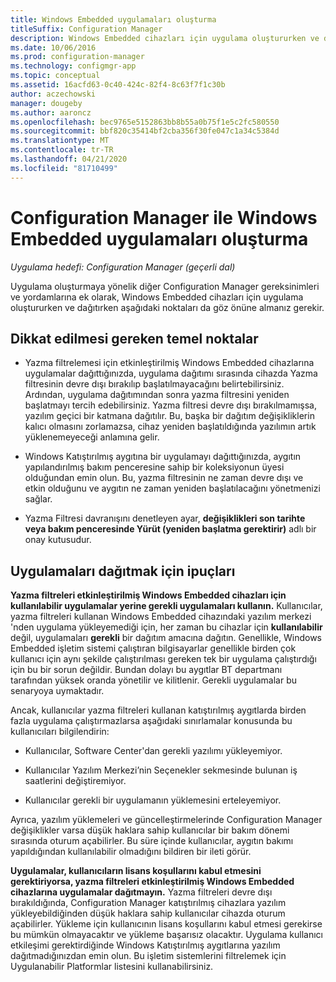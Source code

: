 ```yaml
---
title: Windows Embedded uygulamaları oluşturma
titleSuffix: Configuration Manager
description: Windows Embedded cihazları için uygulama oluştururken ve dağıtırken dikkate almanız gereken önemli noktalar bölümüne bakın.
ms.date: 10/06/2016
ms.prod: configuration-manager
ms.technology: configmgr-app
ms.topic: conceptual
ms.assetid: 16acfd63-0c40-424c-82f4-8c63f7f1c30b
author: aczechowski
manager: dougeby
ms.author: aaroncz
ms.openlocfilehash: bec9765e5152863bb8b55a0b75f1e5c2fc580550
ms.sourcegitcommit: bbf820c35414bf2cba356f30fe047c1a34c5384d
ms.translationtype: MT
ms.contentlocale: tr-TR
ms.lasthandoff: 04/21/2020
ms.locfileid: "81710499"
---
```

# <a name="create-windows-embedded-applications-with-configuration-manager"></a>Configuration Manager ile Windows Embedded uygulamaları oluşturma

*Uygulama hedefi: Configuration Manager (geçerli dal)*

Uygulama oluşturmaya yönelik diğer Configuration Manager gereksinimleri ve yordamlarına ek olarak, Windows Embedded cihazları için uygulama oluştururken ve dağıtırken aşağıdaki noktaları da göz önüne almanız gerekir.  

## <a name="general-considerations"></a>Dikkat edilmesi gereken temel noktalar  

-   Yazma filtrelemesi için etkinleştirilmiş Windows Embedded cihazlarına uygulamalar dağıttığınızda, uygulama dağıtımı sırasında cihazda Yazma filtresinin devre dışı bırakılıp başlatılmayacağını belirtebilirsiniz. Ardından, uygulama dağıtımından sonra yazma filtresini yeniden başlatmayı tercih edebilirsiniz. Yazma filtresi devre dışı bırakılmamışsa, yazılım geçici bir katmana dağıtılır. Bu, başka bir dağıtım değişikliklerin kalıcı olmasını zorlamazsa, cihaz yeniden başlatıldığında yazılımın artık yüklenemeyeceği anlamına gelir.  

-   Windows Katıştırılmış aygıtına bir uygulamayı dağıttığınızda, aygıtın yapılandırılmış bakım penceresine sahip bir koleksiyonun üyesi olduğundan emin olun. Bu, yazma filtresinin ne zaman devre dışı ve etkin olduğunu ve aygıtın ne zaman yeniden başlatılacağını yönetmenizi sağlar.  

-   Yazma Filtresi davranışını denetleyen ayar, **değişiklikleri son tarihte veya bakım penceresinde Yürüt (yeniden başlatma gerektirir)** adlı bir onay kutusudur.  

## <a name="tips-for-deploying-applications"></a>Uygulamaları dağıtmak için ipuçları  

**Yazma filtreleri etkinleştirilmiş Windows Embedded cihazları için kullanılabilir uygulamalar yerine gerekli uygulamaları kullanın.** Kullanıcılar, yazma filtreleri kullanan Windows Embedded cihazındaki yazılım merkezi 'nden uygulama yükleyemediği için, her zaman bu cihazlar için **kullanılabilir** değil, uygulamaları **gerekli** bir dağıtım amacına dağıtın. Genellikle, Windows Embedded işletim sistemi çalıştıran bilgisayarlar genellikle birden çok kullanıcı için aynı şekilde çalıştırılması gereken tek bir uygulama çalıştırdığı için bu bir sorun değildir. Bundan dolayı bu aygıtlar BT departmanı tarafından yüksek oranda yönetilir ve kilitlenir. Gerekli uygulamalar bu senaryoya uymaktadır.

 Ancak, kullanıcılar yazma filtreleri kullanan katıştırılmış aygıtlarda birden fazla uygulama çalıştırmazlarsa aşağıdaki sınırlamalar konusunda bu kullanıcıları bilgilendirin:  

-   Kullanıcılar, Software Center'dan gerekli yazılımı yükleyemiyor.  

-   Kullanıcılar Yazılım Merkezi’nin Seçenekler sekmesinde bulunan iş saatlerini değiştiremiyor.  

-   Kullanıcılar gerekli bir uygulamanın yüklemesini erteleyemiyor.  

Ayrıca, yazılım yüklemeleri ve güncelleştirmelerinde Configuration Manager değişiklikler varsa düşük haklara sahip kullanıcılar bir bakım dönemi sırasında oturum açabilirler. Bu süre içinde kullanıcılar, aygıtın bakımı yapıldığından kullanılabilir olmadığını bildiren bir ileti görür.  

**Uygulamalar, kullanıcıların lisans koşullarını kabul etmesini gerektiriyorsa, yazma filtreleri etkinleştirilmiş Windows Embedded cihazlarına uygulamalar dağıtmayın.** Yazma filtreleri devre dışı bırakıldığında, Configuration Manager katıştırılmış cihazlara yazılım yükleyebildiğinden düşük haklara sahip kullanıcılar cihazda oturum açabilirler. Yükleme için kullanıcının lisans koşullarını kabul etmesi gerekirse bu mümkün olmayacaktır ve yükleme başarısız olacaktır. Uygulama kullanıcı etkileşimi gerektirdiğinde Windows Katıştırılmış aygıtlarına yazılım dağıtmadığınızdan emin olun. Bu işletim sistemlerini filtrelemek için Uygulanabilir Platformlar listesini kullanabilirsiniz.  
